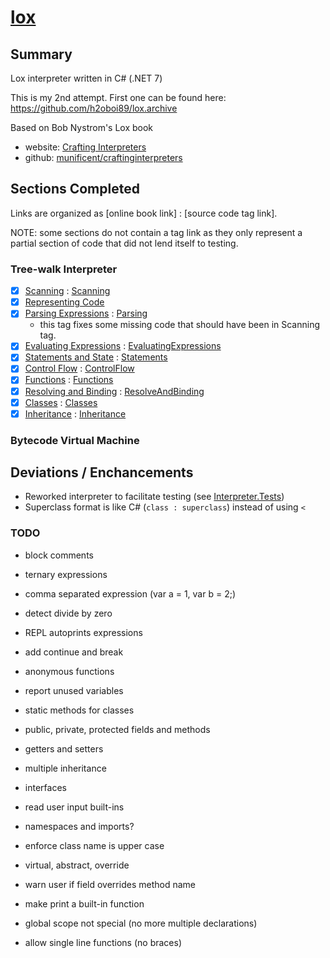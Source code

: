 # [lox](https://github.com/h2oboi89/lox)

## Summary

Lox interpreter written in C# (.NET 7)

This is my 2nd attempt. First one can be found here: https://github.com/h2oboi89/lox.archive

Based on Bob Nystrom's Lox book
 - website: <a href="http://craftinginterpreters.com/">Crafting Interpreters</a>
 - github:  <a href="https://github.com/munificent/craftinginterpreters">munificent/craftinginterpreters</a>

## Sections Completed

Links are organized as [online book link] : [source code tag link].

NOTE: some sections do not contain a tag link as they only represent a partial section of code that did not lend itself to testing.

### Tree-walk Interpreter

- [x] [Scanning](http://craftinginterpreters.com/scanning.html) : [Scanning](https://github.com/h2oboi89/lox/releases/tag/Scanning)
- [x] [Representing Code](http://craftinginterpreters.com/representing-code.html)
- [x] [Parsing Expressions](http://craftinginterpreters.com/parsing-expressions.html) : [Parsing](https://github.com/h2oboi89/lox/releases/tag/Parsing)
  - this tag fixes some missing code that should have been in Scanning tag.
- [x] [Evaluating Expressions](http://craftinginterpreters.com/evaluating-expressions.html) : [EvaluatingExpressions](https://github.com/h2oboi89/lox/releases/tag/EvaluatingExpressions)
- [x] [Statements and State](http://craftinginterpreters.com/statements-and-state.html) : [Statements](https://github.com/h2oboi89/lox/releases/tag/Statements)
- [x] [Control Flow](http://craftinginterpreters.com/control-flow.html) : [ControlFlow](https://github.com/h2oboi89/lox/releases/tag/ControlFlow)
- [x] [Functions](http://craftinginterpreters.com/functions.html) : [Functions](https://github.com/h2oboi89/lox/releases/tag/Functions)
- [x] [Resolving and Binding](http://craftinginterpreters.com/resolving-and-binding.html) : [ResolveAndBinding](https://github.com/h2oboi89/lox/releases/tag/ResolveAndBinding)
- [x] [Classes](http://craftinginterpreters.com/classes.html) : [Classes](https://github.com/h2oboi89/lox/releases/tag/Classes)
- [x] [Inheritance](http://craftinginterpreters.com/inheritance.html) : [Inheritance](https://github.com/h2oboi89/lox/releases/tag/Inheritance)

### Bytecode Virtual Machine

## Deviations / Enchancements
- Reworked interpreter to facilitate testing (see [Interpreter.Tests](https://github.com/h2oboi89/lox/tree/main/Interpreter.Tests))
- Superclass format is like C# (`class : superclass`) instead of using `<`

### TODO
- block comments
- ternary expressions
- comma separated expression (var a = 1, var b = 2;)
- detect divide by zero
- REPL autoprints expressions
- add continue and break
- anonymous functions
- report unused variables
- static methods for classes
- public, private, protected fields and methods
- getters and setters
- multiple inheritance
- interfaces
- read user input built-ins
- namespaces and imports?

- enforce class name is upper case
- virtual, abstract, override
- warn user if field overrides method name
- make print a built-in function
- global scope not special (no more multiple declarations)
- allow single line functions (no braces)